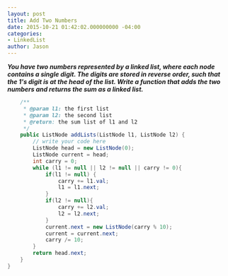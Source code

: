 ```yaml
---
layout: post
title: Add Two Numbers
date: 2015-10-21 01:42:02.000000000 -04:00
categories:
- LinkedList
author: Jason
---
```

<p><strong><em>You have two numbers represented by a linked list, where each node contains a single digit. The digits are stored in reverse order, such that the 1's digit is at the head of the list. Write a function that adds the two numbers and returns the sum as a linked list.</em></strong></p>


``` java
    /**
     * @param l1: the first list
     * @param l2: the second list
     * @return: the sum list of l1 and l2 
     */
    public ListNode addLists(ListNode l1, ListNode l2) {
        // write your code here
        ListNode head = new ListNode(0);
        ListNode current = head;
        int carry = 0;
        while (l1 != null || l2 != null || carry != 0){
            if(l1 != null) {
                carry += l1.val;
                l1 = l1.next;
            }
            if(l2 != null){
                carry += l2.val;
                l2 = l2.next;
            }
            current.next = new ListNode(carry % 10);
            current = current.next;
            carry /= 10;
        }
        return head.next;
    }
}
```
